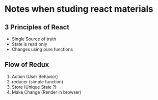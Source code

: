 # Notes when studing react materials

## 3 Principles of React
- Single Source of truth 
- State is read only
- Changes using pure functions 

## Flow of Redux 
1. Action (User Behavior)
1. reducer (simple function)
1. Store (Unique State ?)
1. Make Change (Render in browser)